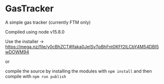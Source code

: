# GasTracker
A simple gas tracker (currently FTM only)

Compiled using node v15.8.0

Use the installer -> https://mega.nz/file/y0cBhZCT#lfaka0JeISvTpBhFnt0KFf2lLCbY4M54DBI5wDOWM94

or

compile the source by installing the modules with ``npm install`` and then compile with ``npm run publish``
